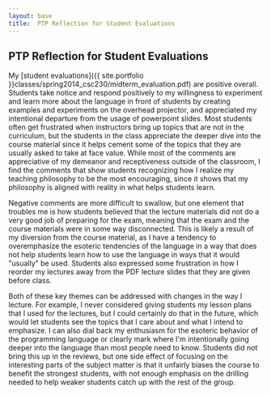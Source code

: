 ```yaml
---
layout: base
title:  PTP Reflection for Student Evaluations
---
```


PTP Reflection for Student Evaluations
--------------------------------------
My [student evaluations]({{ site.portfolio }}classes/spring2014_csc230/midterm_evaluation.pdf) are positive overall.
Students take notice and respond positively to my willingness to experiment and learn more about the language in front of students by creating examples and experiments on the overhead projector, and appreciated my intentional departure from the usage of powerpoint slides. Most students often get frustrated when instructors bring up topics that are not in the curriculum, but the students in the class appreciate the deeper dive into the course material since it helps cement some of the topics that they are usually asked to take at face value. While most of the comments are appreciative of my demeanor and receptiveness outside of the classroom, I find the comments that show students recognizing how I realize my teaching philosophy to be the most encouraging, since it shows that my philosophy is aligned with reality in what helps students learn.

Negative comments are more difficult to swallow, but one element that troubles me is how students believed that the lecture materials did not do a very good job of preparing for the exam, meaning that the exam and the course materials were in some way disconnected. This is likely a result of my diversion from the course material, as I have a tendency to overemphasize the esoteric tendencies of the language in a way that does not help students learn how to use the language in ways that it would "usually" be used. Students also expressed some frustration in how I reorder my lectures away from the PDF lecture slides that they are given before class.

Both of these key themes can be addressed with changes in the way I lecture. For example, I never considered giving students my lesson plans that I used for the lectures, but I could certainly do that in the future, which would let students see the topics that I care about and what I intend to emphasize. I can also dial back my enthusiasm for the esoteric behavior of the programming language or clearly mark where I'm intentionally going deeper into the language than most people need to know. Students did not bring this up in the reviews, but one side effect of focusing on the interesting parts of the subject matter is that it unfairly biases the course to benefit the strongest students, with not enough emphasis on the drilling needed to help weaker students catch up with the rest of the group.

